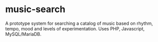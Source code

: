 # music-search
A prototype system for searching a catalog of music based on rhythm, tempo, mood and levels of experimentation. Uses PHP, Javascript, MySQL/MariaDB.
